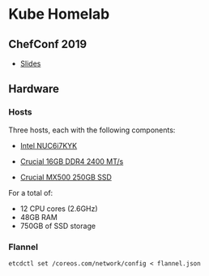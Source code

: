 # Kube Homelab

## ChefConf 2019

- [Slides](https://speakerdeck.com/portertech/understanding-habitat-and-kube-a-home-lab-experiment)

## Hardware

### Hosts

Three hosts, each with the following components:

- [Intel NUC6i7KYK](https://www.amazon.com/Intel-NUC-mini-NUC6i7KYK-Core/dp/B01DJ9XS52/ref=sr_1_1?keywords=Intel+NUC6i7KYK&qid=1558666728&s=gateway&sr=8-1)

- [Crucial 16GB DDR4 2400 MT/s](https://www.amazon.com/Crucial-Single-PC4-19200-SODIMM-260-Pin/dp/B019FRBHZ0/ref=sr_1_3?keywords=Crucial+16GB+DDR4+2400&qid=1558666762&s=gateway&sr=8-3)

- [Crucial MX500 250GB SSD](https://www.amazon.com/Crucial-MX500-250GB-2280SS-Internal/dp/B077SL4FZG/ref=sr_1_6?keywords=Crucial+MX500+250GB+SSD&qid=1558666800&s=gateway&sr=8-6)

For a total of:

- 12 CPU cores (2.6GHz)
- 48GB RAM
- 750GB of SSD storage

### Flannel

```
etcdctl set /coreos.com/network/config < flannel.json
```
